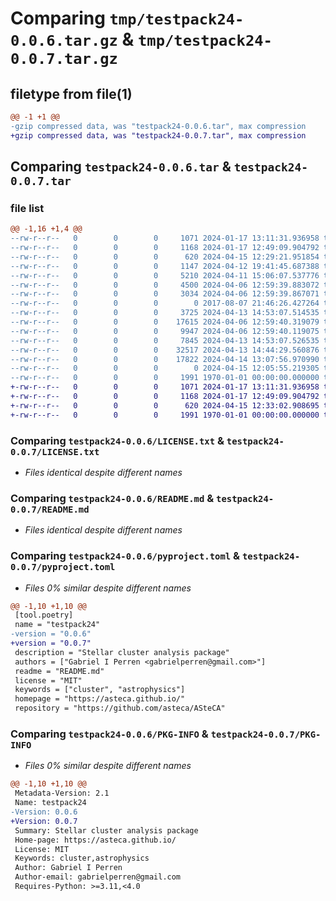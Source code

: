 # Comparing `tmp/testpack24-0.0.6.tar.gz` & `tmp/testpack24-0.0.7.tar.gz`

## filetype from file(1)

```diff
@@ -1 +1 @@
-gzip compressed data, was "testpack24-0.0.6.tar", max compression
+gzip compressed data, was "testpack24-0.0.7.tar", max compression
```

## Comparing `testpack24-0.0.6.tar` & `testpack24-0.0.7.tar`

### file list

```diff
@@ -1,16 +1,4 @@
--rw-r--r--   0        0        0     1071 2024-01-17 13:11:31.936958 testpack24-0.0.6/LICENSE.txt
--rw-r--r--   0        0        0     1168 2024-01-17 12:49:09.904792 testpack24-0.0.6/README.md
--rw-r--r--   0        0        0      620 2024-04-15 12:29:21.951854 testpack24-0.0.6/pyproject.toml
--rw-r--r--   0        0        0     1147 2024-04-12 19:41:45.687388 testpack24-0.0.6/testpack24/__init__.py
--rw-r--r--   0        0        0     5210 2024-04-11 15:06:07.537776 testpack24-0.0.6/testpack24/cluster.py
--rw-r--r--   0        0        0     4500 2024-04-06 12:59:39.883072 testpack24-0.0.6/testpack24/isochrones.py
--rw-r--r--   0        0        0     3034 2024-04-06 12:59:39.867071 testpack24-0.0.6/testpack24/likelihood.py
--rw-r--r--   0        0        0        0 2017-08-07 21:46:26.427264 testpack24-0.0.6/testpack24/modules/__init__.py
--rw-r--r--   0        0        0     3725 2024-04-13 14:53:07.514535 testpack24-0.0.6/testpack24/modules/imfs.py
--rw-r--r--   0        0        0    17615 2024-04-06 12:59:40.319079 testpack24-0.0.6/testpack24/modules/isochrones_priv.py
--rw-r--r--   0        0        0     9947 2024-04-06 12:59:40.119075 testpack24-0.0.6/testpack24/modules/likelihood_priv.py
--rw-r--r--   0        0        0     7845 2024-04-13 14:53:07.526535 testpack24-0.0.6/testpack24/modules/mass_binary.py
--rw-r--r--   0        0        0    32517 2024-04-13 14:44:29.560876 testpack24-0.0.6/testpack24/modules/synth_cluster_priv.py
--rw-r--r--   0        0        0    17822 2024-04-14 13:07:56.970990 testpack24-0.0.6/testpack24/synthetic.py
--rw-r--r--   0        0        0        0 2024-04-15 12:05:55.219305 testpack24-0.0.6/testpack24/test_module.py~
--rw-r--r--   0        0        0     1991 1970-01-01 00:00:00.000000 testpack24-0.0.6/PKG-INFO
+-rw-r--r--   0        0        0     1071 2024-01-17 13:11:31.936958 testpack24-0.0.7/LICENSE.txt
+-rw-r--r--   0        0        0     1168 2024-01-17 12:49:09.904792 testpack24-0.0.7/README.md
+-rw-r--r--   0        0        0      620 2024-04-15 12:33:02.908695 testpack24-0.0.7/pyproject.toml
+-rw-r--r--   0        0        0     1991 1970-01-01 00:00:00.000000 testpack24-0.0.7/PKG-INFO
```

### Comparing `testpack24-0.0.6/LICENSE.txt` & `testpack24-0.0.7/LICENSE.txt`

 * *Files identical despite different names*

### Comparing `testpack24-0.0.6/README.md` & `testpack24-0.0.7/README.md`

 * *Files identical despite different names*

### Comparing `testpack24-0.0.6/pyproject.toml` & `testpack24-0.0.7/pyproject.toml`

 * *Files 0% similar despite different names*

```diff
@@ -1,10 +1,10 @@
 [tool.poetry]
 name = "testpack24"
-version = "0.0.6"
+version = "0.0.7"
 description = "Stellar cluster analysis package"
 authors = ["Gabriel I Perren <gabrielperren@gmail.com>"]
 readme = "README.md"
 license = "MIT"
 keywords = ["cluster", "astrophysics"]
 homepage = "https://asteca.github.io/"
 repository = "https://github.com/asteca/ASteCA"
```

### Comparing `testpack24-0.0.6/PKG-INFO` & `testpack24-0.0.7/PKG-INFO`

 * *Files 0% similar despite different names*

```diff
@@ -1,10 +1,10 @@
 Metadata-Version: 2.1
 Name: testpack24
-Version: 0.0.6
+Version: 0.0.7
 Summary: Stellar cluster analysis package
 Home-page: https://asteca.github.io/
 License: MIT
 Keywords: cluster,astrophysics
 Author: Gabriel I Perren
 Author-email: gabrielperren@gmail.com
 Requires-Python: >=3.11,<4.0
```


